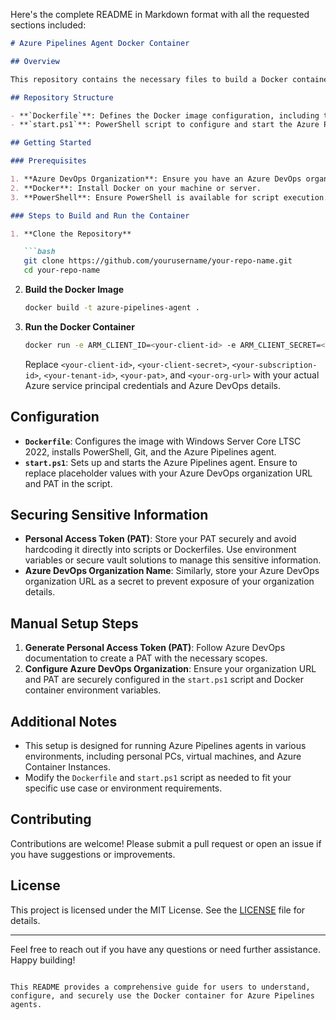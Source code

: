 Here's the complete README in Markdown format with all the requested sections included:

```markdown
# Azure Pipelines Agent Docker Container

## Overview

This repository contains the necessary files to build a Docker container for running Azure Pipelines agents on Windows Server Core LTSC 2022. The container includes pre-installed tools like PowerShell and Git, and is configured to run Azure Pipelines agents effectively.

## Repository Structure

- **`Dockerfile`**: Defines the Docker image configuration, including the installation of required software and setup of the Azure Pipelines agent.
- **`start.ps1`**: PowerShell script to configure and start the Azure Pipelines agent within the container.

## Getting Started

### Prerequisites

1. **Azure DevOps Organization**: Ensure you have an Azure DevOps organization and have generated a Personal Access Token (PAT) with appropriate permissions.
2. **Docker**: Install Docker on your machine or server.
3. **PowerShell**: Ensure PowerShell is available for script execution.

### Steps to Build and Run the Container

1. **Clone the Repository**

   ```bash
   git clone https://github.com/yourusername/your-repo-name.git
   cd your-repo-name
   ```

2. **Build the Docker Image**

   ```bash
   docker build -t azure-pipelines-agent .
   ```

3. **Run the Docker Container**

   ```bash
   docker run -e ARM_CLIENT_ID=<your-client-id> -e ARM_CLIENT_SECRET=<your-client-secret> -e ARM_SUBSCRIPTION_ID=<your-subscription-id> -e ARM_TENANT_ID=<your-tenant-id> -e AZURE_DEVOPS_PAT=<your-pat> -e AZURE_DEVOPS_ORG_URL=<your-org-url> azure-pipelines-agent
   ```

   Replace `<your-client-id>`, `<your-client-secret>`, `<your-subscription-id>`, `<your-tenant-id>`, `<your-pat>`, and `<your-org-url>` with your actual Azure service principal credentials and Azure DevOps details.

## Configuration

- **`Dockerfile`**: Configures the image with Windows Server Core LTSC 2022, installs PowerShell, Git, and the Azure Pipelines agent.
- **`start.ps1`**: Sets up and starts the Azure Pipelines agent. Ensure to replace placeholder values with your Azure DevOps organization URL and PAT in the script.

## Securing Sensitive Information

- **Personal Access Token (PAT)**: Store your PAT securely and avoid hardcoding it directly into scripts or Dockerfiles. Use environment variables or secure vault solutions to manage this sensitive information.
- **Azure DevOps Organization Name**: Similarly, store your Azure DevOps organization URL as a secret to prevent exposure of your organization details.

## Manual Setup Steps

1. **Generate Personal Access Token (PAT)**: Follow Azure DevOps documentation to create a PAT with the necessary scopes.
2. **Configure Azure DevOps Organization**: Ensure your organization URL and PAT are securely configured in the `start.ps1` script and Docker container environment variables.

## Additional Notes

- This setup is designed for running Azure Pipelines agents in various environments, including personal PCs, virtual machines, and Azure Container Instances.
- Modify the `Dockerfile` and `start.ps1` script as needed to fit your specific use case or environment requirements.

## Contributing

Contributions are welcome! Please submit a pull request or open an issue if you have suggestions or improvements.

## License

This project is licensed under the MIT License. See the [LICENSE](LICENSE) file for details.

---

Feel free to reach out if you have any questions or need further assistance. Happy building!
```

This README provides a comprehensive guide for users to understand, configure, and securely use the Docker container for Azure Pipelines agents.